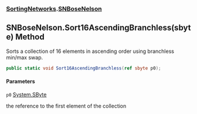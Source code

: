 ### [SortingNetworks](SortingNetworks.md 'SortingNetworks').[SNBoseNelson](SortingNetworks.SNBoseNelson.md 'SortingNetworks.SNBoseNelson')

## SNBoseNelson.Sort16AscendingBranchless(sbyte) Method

Sorts a collection of 16 elements in ascending order using branchless min/max swap.

```csharp
public static void Sort16AscendingBranchless(ref sbyte p0);
```
#### Parameters

<a name='SortingNetworks.SNBoseNelson.Sort16AscendingBranchless(sbyte).p0'></a>

`p0` [System.SByte](https://docs.microsoft.com/en-us/dotnet/api/System.SByte 'System.SByte')

the reference to the first element of the collection